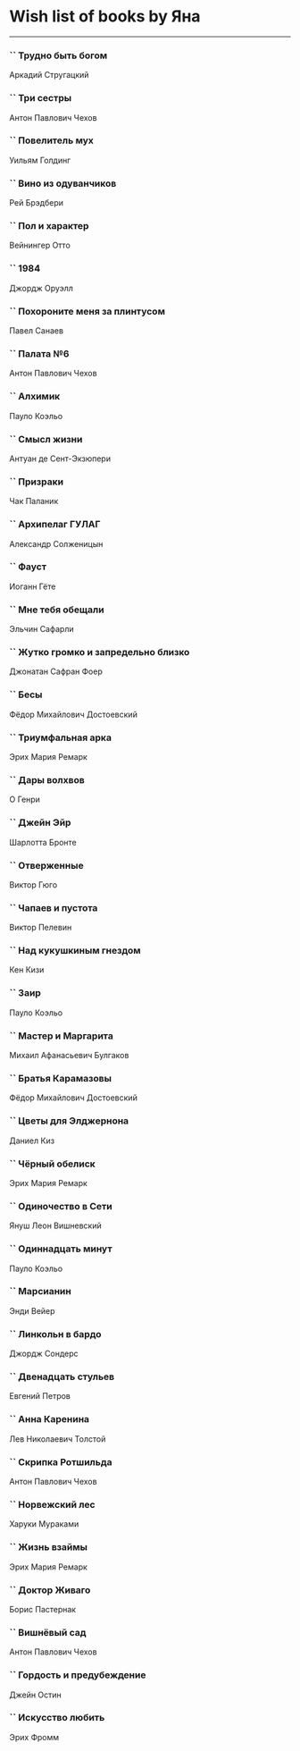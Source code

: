 # Wish list of books by Яна
---

### `` Трудно быть богом
Аркадий Стругацкий

### `` Три сестры
Антон Павлович Чехов

### `` Повелитель мух
Уильям Голдинг

### `` Вино из одуванчиков
Рей Брэдбери

### `` Пол и характер
Вейнингер Отто

### `` 1984
Джордж Оруэлл

### `` Похороните меня за плинтусом
Павел Санаев

### `` Палата №6
Антон Павлович Чехов

### `` Алхимик
Пауло Коэльо

### `` Смысл жизни
Антуан де Сент-Экзюпери

### `` Призраки
Чак Паланик

### `` Архипелаг ГУЛАГ
Александр Солженицын

### `` Фауст
Иоганн Гёте

### `` Мне тебя обещали
Эльчин Сафарли

### `` Жутко громко и запредельно близко
Джонатан Сафран Фоер

### `` Бесы
Фёдор Михайлович Достоевский

### `` Триумфальная арка
Эрих Мария Ремарк

### `` Дары волхвов
О Генри

### `` Джейн Эйр
Шарлотта Бронте

### `` Отверженные
Виктор Гюго

### `` Чапаев и пустота
Виктор Пелевин

### `` Над кукушкиным гнездом
Кен Кизи

### `` Заир
Пауло Коэльо

### `` Мастер и Маргарита
Михаил Афанасьевич Булгаков

### `` Братья Карамазовы
Фёдор Михайлович Достоевский

### `` Цветы для Элджернона
Даниел Киз

### `` Чёрный обелиск
Эрих Мария Ремарк

### `` Одиночество в Сети
Януш Леон Вишневский

### `` Одиннадцать минут
Пауло Коэльо

### `` Марсианин
Энди Вейер

### `` Линкольн в бардо
Джордж Сондерс

### `` Двенадцать стульев
Евгений Петров

### `` Анна Каренина
Лев Николаевич Толстой

### `` Скрипка Ротшильда
Антон Павлович Чехов

### `` Норвежский лес
Харуки Мураками

### `` Жизнь взаймы
Эрих Мария Ремарк

### `` Доктор Живаго
Борис Пастернак

### `` Вишнёвый сад
Антон Павлович Чехов

### `` Гордость и предубеждение
Джейн Остин

### `` Искусство любить
Эрих Фромм

